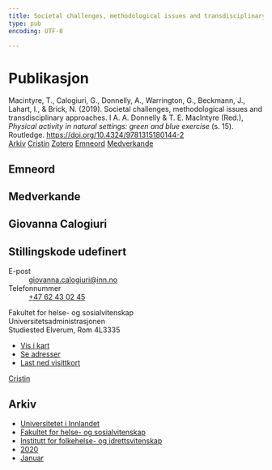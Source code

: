```yaml
---
title: Societal challenges, methodological issues and transdisciplinary approaches
type: pub
encoding: UTF-8

---
```

<h1>Publikasjon</h1>
<article id="csl-bib-container-LIPQ6HJT" class="csl-bib-container">
  <div class="csl-bib-body"> <div class="csl-entry">Macintyre, T., Calogiuri, G., Donnelly, A., Warrington, G., Beckmann, J., Lahart, I., &#38; Brick, N. (2019). Societal challenges, methodological issues and transdisciplinary approaches. I A. A. Donnelly &#38; T. E. MacIntyre (Red.), <i>Physical activity in natural settings: green and blue exercise</i> (s. 15). Routledge. <a href="https://doi.org/10.4324/9781315180144-2">https://doi.org/10.4324/9781315180144-2</a></div> </div>
  <div class="csl-bib-buttons">
    <a href="#taxonomy-article-LIPQ6HJT" alt="archive" class="csl-bib-button">Arkiv</a>
    <a href="https://app.cristin.no/results/show.jsf?id=1774773" alt="Cristin" class="csl-bib-button">Cristin</a>
    <a href="http://zotero.org/groups/5881554/items/LIPQ6HJT" alt="Zotero" class="csl-bib-button">Zotero</a>
    <a href="#keywords-article-LIPQ6HJT" alt="keywords" class="csl-bib-button">Emneord</a>
    <a href="#contributors-article-LIPQ6HJT" alt="contributors" class="csl-bib-button">Medverkande</a>
  </div>
  <div id="csl-bib-meta-container-LIPQ6HJT"></div>
</article>
<div id="csl-bib-meta-LIPQ6HJT" class="csl-bib-meta">
  <article id="keywords-article-LIPQ6HJT" class="keywords-article">
    <h1>Emneord</h1>
    
  </article>
  <article id="contributors-article-LIPQ6HJT" class="contributors-article">
    <h1>Medverkande</h1>
    <div class="personas"> <div class="vrtx-hinn-person-card"> <div class="photo"> <i class="lar la-user-circle missing-person"></i> </div> <div class="info"> <hgroup><h1>Giovanna Calogiuri</h1> <h2>Stillingskode udefinert</h2> </hgroup><dl> <dt>E-post</dt> <dd> <a href="mailto:giovanna.calogiuri@inn.no">giovanna.calogiuri@inn.no</a> </dd> <dt>Telefonnummer</dt> <dd><a href="tel:+4762430245"> +47 62 43 02 45 </a></dd> </dl> <p> Fakultet for helse- og sosialvitenskap<br> Universitetsadministrasjonen<br> Studiested Elverum, Rom 4L3335 </p> <ul class="vrtx-hinn-links"> <li><a href="https://www.google.com/maps?q=60.88177,11.53669">Vis i kart</a></li> <li><a href="https://www.inn.no/finn-en-ansatt/giovanna-calogiuri.html#vrtx-hinn-addresses">Se adresser</a></li> <li><a href="https://www.inn.no/finn-en-ansatt/giovanna-calogiuri.html?vrtx=vcf">Last ned visittkort</a></li> </ul> </div> </div> <a href="https://app.cristin.no/persons/show.jsf?id=358086" alt="Cristin URL" class="personas-cristin">Cristin</a> </div>
  </article>
  <article id="taxonomy-article-LIPQ6HJT" class="taxonomy-article">
    <h1>Arkiv</h1>
    <ul>
      <li>
        <a href="/nn/archive/?key=3DCRN523">Universitetet i Innlandet</a>
      </li>
      <li>
        <a href="/nn/archive/?key=IDKFS3MX">Fakultet for helse- og sosialvitenskap</a>
      </li>
      <li>
        <a href="/nn/archive/?key=FJXE3Z8X">Institutt for folkehelse- og idrettsvitenskap</a>
      </li>
      <li>
        <a href="/nn/archive/?key=6ZJPMG9D">2020</a>
      </li>
      <li>
        <a href="/nn/archive/?key=VMNMBFHC">Januar</a>
      </li>
    </ul>
  </article>
</div>
